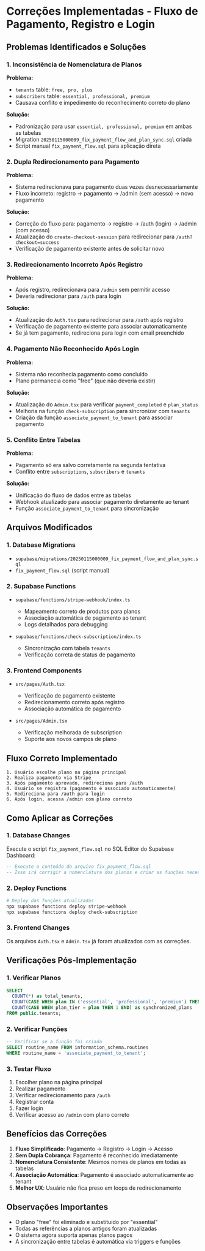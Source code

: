 # Correções Implementadas - Fluxo de Pagamento, Registro e Login

## Problemas Identificados e Soluções

### 1. **Inconsistência de Nomenclatura de Planos**

**Problema:**
- `tenants` table: `free, pro, plus`
- `subscribers` table: `essential, professional, premium`
- Causava conflito e impedimento do reconhecimento correto do plano

**Solução:**
- Padronização para usar `essential, professional, premium` em ambas as tabelas
- Migration `20250115000009_fix_payment_flow_and_plan_sync.sql` criada
- Script manual `fix_payment_flow.sql` para aplicação direta

### 2. **Dupla Redirecionamento para Pagamento**

**Problema:**
- Sistema redirecionava para pagamento duas vezes desnecessariamente
- Fluxo incorreto: registro → pagamento → /admin (sem acesso) → novo pagamento

**Solução:**
- Correção do fluxo para: pagamento → registro → /auth (login) → /admin (com acesso)
- Atualização do `create-checkout-session` para redirecionar para `/auth?checkout=success`
- Verificação de pagamento existente antes de solicitar novo

### 3. **Redirecionamento Incorreto Após Registro**

**Problema:**
- Após registro, redirecionava para `/admin` sem permitir acesso
- Deveria redirecionar para `/auth` para login

**Solução:**
- Atualização do `Auth.tsx` para redirecionar para `/auth` após registro
- Verificação de pagamento existente para associar automaticamente
- Se já tem pagamento, redireciona para login com email preenchido

### 4. **Pagamento Não Reconhecido Após Login**

**Problema:**
- Sistema não reconhecia pagamento como concluído
- Plano permanecia como "free" (que não deveria existir)

**Solução:**
- Atualização do `Admin.tsx` para verificar `payment_completed` e `plan_status`
- Melhoria na função `check-subscription` para sincronizar com `tenants`
- Criação da função `associate_payment_to_tenant` para associar pagamento

### 5. **Conflito Entre Tabelas**

**Problema:**
- Pagamento só era salvo corretamente na segunda tentativa
- Conflito entre `subscriptions`, `subscribers` e `tenants`

**Solução:**
- Unificação do fluxo de dados entre as tabelas
- Webhook atualizado para associar pagamento diretamente ao tenant
- Função `associate_payment_to_tenant` para sincronização

## Arquivos Modificados

### 1. **Database Migrations**
- `supabase/migrations/20250115000009_fix_payment_flow_and_plan_sync.sql`
- `fix_payment_flow.sql` (script manual)

### 2. **Supabase Functions**
- `supabase/functions/stripe-webhook/index.ts`
  - Mapeamento correto de produtos para planos
  - Associação automática de pagamento ao tenant
  - Logs detalhados para debugging

- `supabase/functions/check-subscription/index.ts`
  - Sincronização com tabela `tenants`
  - Verificação correta de status de pagamento

### 3. **Frontend Components**
- `src/pages/Auth.tsx`
  - Verificação de pagamento existente
  - Redirecionamento correto após registro
  - Associação automática de pagamento

- `src/pages/Admin.tsx`
  - Verificação melhorada de subscription
  - Suporte aos novos campos de plano

## Fluxo Correto Implementado

```
1. Usuário escolhe plano na página principal
2. Realiza pagamento via Stripe
3. Após pagamento aprovado, redireciona para /auth
4. Usuário se registra (pagamento é associado automaticamente)
5. Redireciona para /auth para login
6. Após login, acessa /admin com plano correto
```

## Como Aplicar as Correções

### 1. **Database Changes**
Execute o script `fix_payment_flow.sql` no SQL Editor do Supabase Dashboard:

```sql
-- Execute o conteúdo do arquivo fix_payment_flow.sql
-- Isso irá corrigir a nomenclatura dos planos e criar as funções necessárias
```

### 2. **Deploy Functions**
```bash
# Deploy das funções atualizadas
npx supabase functions deploy stripe-webhook
npx supabase functions deploy check-subscription
```

### 3. **Frontend Changes**
Os arquivos `Auth.tsx` e `Admin.tsx` já foram atualizados com as correções.

## Verificações Pós-Implementação

### 1. **Verificar Planos**
```sql
SELECT 
  COUNT(*) as total_tenants,
  COUNT(CASE WHEN plan IN ('essential', 'professional', 'premium') THEN 1 END) as correct_plans,
  COUNT(CASE WHEN plan_tier = plan THEN 1 END) as synchronized_plans
FROM public.tenants;
```

### 2. **Verificar Funções**
```sql
-- Verificar se a função foi criada
SELECT routine_name FROM information_schema.routines 
WHERE routine_name = 'associate_payment_to_tenant';
```

### 3. **Testar Fluxo**
1. Escolher plano na página principal
2. Realizar pagamento
3. Verificar redirecionamento para `/auth`
4. Registrar conta
5. Fazer login
6. Verificar acesso ao `/admin` com plano correto

## Benefícios das Correções

1. **Fluxo Simplificado**: Pagamento → Registro → Login → Acesso
2. **Sem Dupla Cobrança**: Pagamento é reconhecido imediatamente
3. **Nomenclatura Consistente**: Mesmos nomes de planos em todas as tabelas
4. **Associação Automática**: Pagamento é associado automaticamente ao tenant
5. **Melhor UX**: Usuário não fica preso em loops de redirecionamento

## Observações Importantes

- O plano "free" foi eliminado e substituído por "essential"
- Todas as referências a planos antigos foram atualizadas
- O sistema agora suporta apenas planos pagos
- A sincronização entre tabelas é automática via triggers e funções
